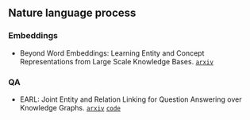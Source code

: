 ## Nature language process

### Embeddings

- Beyond Word Embeddings: Learning Entity and Concept Representations from Large Scale Knowledge Bases. [`arxiv`](https://arxiv.org/abs/1801.00388)

### QA

- EARL: Joint Entity and Relation Linking for Question Answering over Knowledge Graphs. [`arxiv`](https://arxiv.org/abs/1801.03825) [`code`](https://github.com//AskNowQA/EARL)